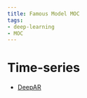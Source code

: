 ```yaml
---
title: Famous Model MOC
tags:
- deep-learning
- MOC
---
```


# Time-series

* [DeepAR](Deep_Learning_And_Machine_Learning/Famous_Model/DeepAR.md)

